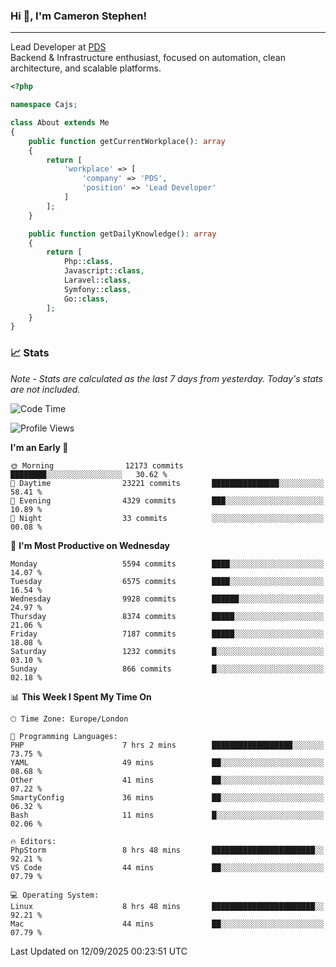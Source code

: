 ### Hi 👋, I'm Cameron Stephen!

---

Lead Developer at [PDS](https://prindatasolutions.co.uk)  
Backend & Infrastructure enthusiast, focused on automation, clean architecture, and scalable platforms.


```php
<?php

namespace Cajs;

class About extends Me
{
    public function getCurrentWorkplace(): array
    {
        return [
            'workplace' => [
                'company' => 'PDS',
                'position' => 'Lead Developer'
            ]
        ];
    }

    public function getDailyKnowledge(): array
    {
        return [
            Php::class,
            Javascript::class,
            Laravel::class,
            Symfony::class,
            Go::class,
        ];
    }
}
```

### 📈 Stats
<p><em>Note - Stats are calculated as the last 7 days from yesterday. Today's stats are not included.</em></p>


<!--START_SECTION:waka-->
![Code Time](http://img.shields.io/badge/Code%20Time-4%2C685%20hrs%201%20min-blue)

![Profile Views](http://img.shields.io/badge/Profile%20Views-0-blue)

**I'm an Early 🐤** 

```text
🌞 Morning                12173 commits       ████████░░░░░░░░░░░░░░░░░   30.62 % 
🌆 Daytime                23221 commits       ███████████████░░░░░░░░░░   58.41 % 
🌃 Evening                4329 commits        ███░░░░░░░░░░░░░░░░░░░░░░   10.89 % 
🌙 Night                  33 commits          ░░░░░░░░░░░░░░░░░░░░░░░░░   00.08 % 
```
📅 **I'm Most Productive on Wednesday** 

```text
Monday                   5594 commits        ████░░░░░░░░░░░░░░░░░░░░░   14.07 % 
Tuesday                  6575 commits        ████░░░░░░░░░░░░░░░░░░░░░   16.54 % 
Wednesday                9928 commits        ██████░░░░░░░░░░░░░░░░░░░   24.97 % 
Thursday                 8374 commits        █████░░░░░░░░░░░░░░░░░░░░   21.06 % 
Friday                   7187 commits        █████░░░░░░░░░░░░░░░░░░░░   18.08 % 
Saturday                 1232 commits        █░░░░░░░░░░░░░░░░░░░░░░░░   03.10 % 
Sunday                   866 commits         █░░░░░░░░░░░░░░░░░░░░░░░░   02.18 % 
```


📊 **This Week I Spent My Time On** 

```text
🕑︎ Time Zone: Europe/London

💬 Programming Languages: 
PHP                      7 hrs 2 mins        ██████████████████░░░░░░░   73.75 % 
YAML                     49 mins             ██░░░░░░░░░░░░░░░░░░░░░░░   08.68 % 
Other                    41 mins             ██░░░░░░░░░░░░░░░░░░░░░░░   07.22 % 
SmartyConfig             36 mins             ██░░░░░░░░░░░░░░░░░░░░░░░   06.32 % 
Bash                     11 mins             █░░░░░░░░░░░░░░░░░░░░░░░░   02.06 % 

🔥 Editors: 
PhpStorm                 8 hrs 48 mins       ███████████████████████░░   92.21 % 
VS Code                  44 mins             ██░░░░░░░░░░░░░░░░░░░░░░░   07.79 % 

💻 Operating System: 
Linux                    8 hrs 48 mins       ███████████████████████░░   92.21 % 
Mac                      44 mins             ██░░░░░░░░░░░░░░░░░░░░░░░   07.79 % 
```


 Last Updated on 12/09/2025 00:23:51 UTC
<!--END_SECTION:waka-->
